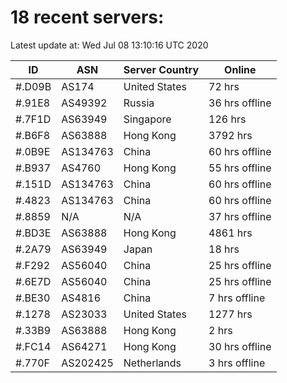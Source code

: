 # 18 recent servers:

Latest update at: Wed Jul 08 13:10:16 UTC 2020

| ID | ASN | Server Country | Online |
| -- | --- | -------------- | ------ |
| #.D09B | AS174 | United States | 72 hrs |
| #.91E8 | AS49392 | Russia | 36 hrs offline |
| #.7F1D | AS63949 | Singapore | 126 hrs |
| #.B6F8 | AS63888 | Hong Kong | 3792 hrs |
| #.0B9E | AS134763 | China | 60 hrs offline |
| #.B937 | AS4760 | Hong Kong | 55 hrs offline |
| #.151D | AS134763 | China | 60 hrs offline |
| #.4823 | AS134763 | China | 60 hrs offline |
| #.8859 | N/A | N/A | 37 hrs offline |
| #.BD3E | AS63888 | Hong Kong | 4861 hrs |
| #.2A79 | AS63949 | Japan | 18 hrs |
| #.F292 | AS56040 | China | 25 hrs offline |
| #.6E7D | AS56040 | China | 25 hrs offline |
| #.BE30 | AS4816 | China | 7 hrs offline |
| #.1278 | AS23033 | United States | 1277 hrs |
| #.33B9 | AS63888 | Hong Kong | 2 hrs |
| #.FC14 | AS64271 | Hong Kong | 30 hrs offline |
| #.770F | AS202425 | Netherlands | 3 hrs offline |

